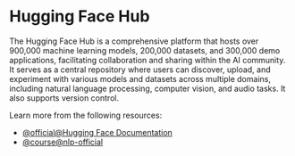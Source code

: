 # Hugging Face Hub

The Hugging Face Hub is a comprehensive platform that hosts over 900,000 machine learning models, 200,000 datasets, and 300,000 demo applications, facilitating collaboration and sharing within the AI community. It serves as a central repository where users can discover, upload, and experiment with various models and datasets across multiple domains, including natural language processing, computer vision, and audio tasks. It also supports version control.

Learn more from the following resources:

- [@official@Hugging Face Documentation](https://huggingface.co/docs/hub/en/index)
- [@course@nlp-official](https://huggingface.co/learn/nlp-course/en/chapter4/1)

